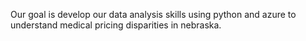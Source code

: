 Our goal is develop our data analysis skills using python and azure to understand medical pricing disparities in nebraska. 
